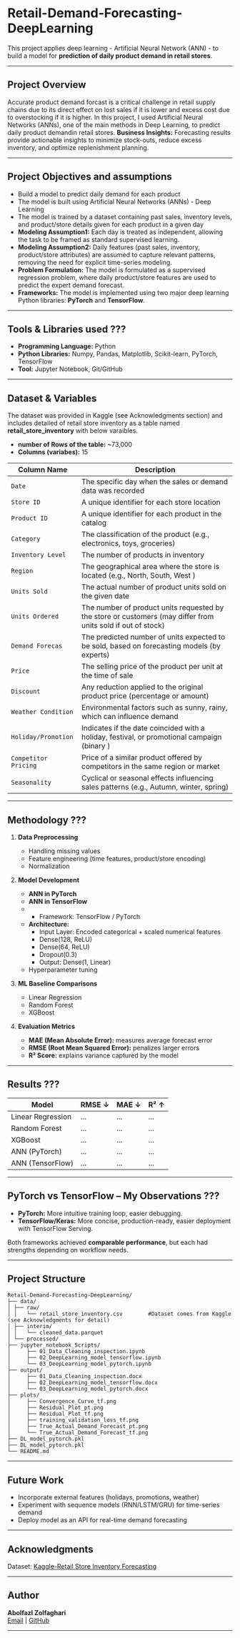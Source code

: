 # Retail-Demand-Forecasting-DeepLearning
This project applies deep learning - Artificial Neural Network (ANN) - to build a model for **prediction of daily product demand in retail stores**.

---

## Project Overview
Accurate  product demand forcast is a critical challenge in retail supply chains due to its direct effect on lost sales if it is lower and excess cost due to overstocking if it is higher. In this project, I used  Artificial Neural Networks (ANNs), one of the main methods in Deep Learning, to predict daily product demandin retail stores.
**Business Insights:** Forecasting results provide actionable insights to minimize stock-outs, reduce excess inventory, and optimize replenishment planning.

---
## Project Objectives and assumptions

- Build a model to predict daily demand for each product 
- The model is built using Artificial Neural Networks (ANNs) - Deep Learning
- The model is trained by a dataset containing past sales, inventory levels, and product/store details given for each product in a given day
- **Modeling Assumption1:** Each day is treated as independent, allowing the task to be framed as standard supervised learning.
- **Modeling Assumption2:** Daily features (past sales, inventory, product/store attributes) are assumed to capture relevant patterns, removing the need for explicit time-series modeling.
- **Problem Formulation:** The model is formulated as a supervised regression problem, where daily product/store features are used to predict the expert demand forecast.
- **Frameworks:** The model is implemented using two major deep learning Python libraries: **PyTorch** and **TensorFlow**.
---
## Tools & Libraries used ???
- **Programming Language:** Python
- **Python Libraries:** Numpy, Pandas, Matplotlib, Scikit-learn, PyTorch, TensorFlow
- **Tool:** Jupyter Notebook, Git/GitHub

---
## Dataset & Variables
The dataset was provided in Kaggle (see Acknowledgments section) and includes detailed of retail store inventory as a table named **retail_store_inventory** with below varaibles.
- **number of Rows of the table:** ~73,000  
- **Columns (variabes):** 15

| Column Name             | Description                                                                                                 |
|-------------------------|-------------------------------------------------------------------------------------------------------------|
| `Date`                  | The specific day when the sales or demand data was recorded                                                 |
| `Store ID`              | A unique identifier for each store location                                                                 |
| `Product ID`            | A unique identifier for each product in the catalog                                                         |
| `Category`              | The classification of the product (e.g., electronics, toys, groceries)                                      |
| `Inventory Level`       | The number of products in inventory                                                                         |
| `Region`                | The geographical area where the store is located (e.g., North, South, West )                                |
| `Units Sold`            | The actual number of product units sold on the given date                                                   |
| `Units Ordered`         | The number of product units requested by the store or customers (may differ from units sold if out of stock)|
| `Demand Forecas`        | The predicted number of units expected to be sold, based on forecasting models (by experts)                 |
| `Price`                 | The selling price of the product per unit at the time of sale                                               |
| `Discount`              | Any reduction applied to the original product price (percentage or amount)                                  |
| `Weather Condition`     | Environmental factors such as sunny, rainy, which can influence demand                                      |
| `Holiday/Promotion`     | Indicates if the date coincided with a holiday, festival, or promotional campaign (binary )                 |
| `Competitor Pricing`    | Price of a similar product offered by competitors in the same region or market                              |
| `Seasonality`           | Cyclical or seasonal effects influencing sales patterns (e.g., Autumn, winter, spring)                      |

---
## Methodology ???
1. **Data Preprocessing**  
   - Handling missing values  
   - Feature engineering (time features, product/store encoding)  
   - Normalization  

2. **Model Development**  
   - **ANN in PyTorch**  
   - **ANN in TensorFlow**
   - - Framework: TensorFlow / PyTorch  
   - **Architecture:**  
       - Input Layer: Encoded categorical + scaled numerical features  
       - Dense(128, ReLU)  
       - Dense(64, ReLU)  
       - Dropout(0.3)  
       - Output: Dense(1, Linear) 
   - Hyperparameter tuning  

3. **ML Baseline Comparisons**  
   - Linear Regression  
   - Random Forest  
   - XGBoost  

4. **Evaluation Metrics**  
   - **MAE (Mean Absolute Error):** measures average forecast error  
   - **RMSE (Root Mean Squared Error):** penalizes larger errors  
   - **R² Score:** explains variance captured by the model

---
## Results ???
| Model                 | RMSE ↓  | MAE ↓  | R² ↑ |
|-----------------------|---------|--------|------|
| Linear Regression     | ...     | ...    | ...  |
| Random Forest         | ...     | ...    | ...  |
| XGBoost               | ...     | ...    | ...  |
| ANN (PyTorch)         | ...     | ...    | ...  |
| ANN (TensorFlow)      | ...     | ...    | ...  |

---
## PyTorch vs TensorFlow – My Observations ???
- **PyTorch:** More intuitive training loop, easier debugging.  
- **TensorFlow/Keras:** More concise, production-ready, easier deployment with TensorFlow Serving.  

Both frameworks achieved **comparable performance**, but each had strengths depending on workflow needs. 

---
## Project Structure
```
Retail-Demand-Forecasting-DeepLearning/
├── data/
│ ├── raw/
│ │   └── retail_store_inventory.csv        #Dataset comes from Kaggle (see Acknowledgments for detail)
│ ├── interim/           
│ │   └── cleaned_data.parquet
│ └── processed/
├── jupyter_notebook_Scripts/
│     ├── 01_Data_Cleaning_inspection.ipynb
│     ├── 02_DeepLearning_model_tensorflow.ipynb 
│     └── 03_DeepLearning_model_pytorch.ipynb
├── output/
│     ├── 01_Data_Cleaning_inspection.docx
│     ├── 02_DeepLearning_model_tensorflow.docx
│     └── 03_DeepLearning_model_pytorch.docx
├── plots/
│     ├── Convergence_Curve_tf.png
│     ├── Residual_Plot_pt.png
│     ├── Residual_Plot_tf.png
│     ├── training_validation_loss_tf.png
│     ├── True_Actual_Demand_Forecast_pt.png
│     └── True_Actual_Demand_Forecast_tf.png
├── DL_model_pytorch.pkl
├── DL_model_pytorch.pkl
└── README.md

```


---
## Future Work
- Incorporate external features (holidays, promotions, weather)  
- Experiment with sequence models (RNN/LSTM/GRU) for time-series demand  
- Deploy model as an API for real-time demand forecasting  

---
## Acknowledgments
Dataset: [Kaggle-Retail Store Inventory Forecasting](https://www.kaggle.com/datasets/anirudhchauhan/retail-store-inventory-forecasting-dataset)  

---

## Author

**Abolfazl Zolfaghari**  
[Email](ab.zolfaghari.abbasghaleh) | [GitHub](https://github.com/abolfazl6678)

---
